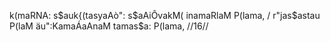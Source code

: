 k(maRNA: s$auk{(tasyaAò": s$aAiÔvakM( inamaRlaM P(lama, /
r"jas$astau P(laM äu":KamaÁaAnaM tamas$a: P(lama, //16//
